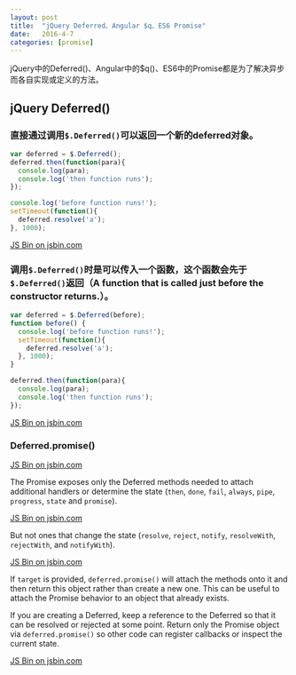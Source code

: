 ```yaml
---
layout: post
title:  "jQuery Deferred、Angular $q、ES6 Promise"
date:   2016-4-7
categories: [promise]
---
```


jQuery中的Deferred()、Angular中的$q()、ES6中的Promise都是为了解决异步而各自实现或定义的方法。

## jQuery Deferred()

### 直接通过调用`$.Deferred()`可以返回一个新的deferred对象。

```JavaScript
var deferred = $.Deferred();
deferred.then(function(para){
  console.log(para);
  console.log('then function runs');
});

console.log('before function runs!');
setTimeout(function(){
  deferred.resolve('a');
}, 1000);

```
<a class="jsbin-embed" href="http://jsbin.com/zeqevoy/embed?html,js,console">JS Bin on jsbin.com</a><script src="http://static.jsbin.com/js/embed.min.js?3.35.12"></script>


### 调用`$.Deferred()`时是可以传入一个函数，这个函数会先于`$.Deferred()`返回（A function that is called just before the constructor returns.）。

```JavaScript
var deferred = $.Deferred(before);
function before() {
  console.log('before function runs!');
  setTimeout(function(){
    deferred.resolve('a');
  }, 1000);
}

deferred.then(function(para){
  console.log(para);
  console.log('then function runs');
});
```

<a class="jsbin-embed" href="http://jsbin.com/kepuba/embed?html,js,console">JS Bin on jsbin.com</a><script src="http://static.jsbin.com/js/embed.min.js?3.35.12"></script>


### Deferred.promise()

<a class="jsbin-embed" href="http://jsbin.com/loseta/embed?html,js,console">JS Bin on jsbin.com</a><script src="http://static.jsbin.com/js/embed.min.js?3.35.12"></script>

The Promise exposes only the Deferred methods needed to attach additional handlers or determine the state (`then`, `done`, `fail`, `always`, `pipe`, `progress`, `state` and `promise`).

<a class="jsbin-embed" href="http://jsbin.com/powofi/embed?html,js,console">JS Bin on jsbin.com</a><script src="http://static.jsbin.com/js/embed.min.js?3.35.12"></script>


But not ones that change the state (`resolve`, `reject`, `notify`, `resolveWith`, `rejectWith`, and `notifyWith`).

<a class="jsbin-embed" href="http://jsbin.com/zeqevoy/4/embed?html,js,console">JS Bin on jsbin.com</a><script src="http://static.jsbin.com/js/embed.min.js?3.35.12"></script>

If `target` is provided, `deferred.promise()` will attach the methods onto it and then return this object rather than create a new one. This can be useful to attach the Promise behavior to an object that already exists.

If you are creating a Deferred, keep a reference to the Deferred so that it can be resolved or rejected at some point. Return only the Promise object via `deferred.promise()` so other code can register callbacks or inspect the current state.

<a class="jsbin-embed" href="http://jsbin.com/gicavo/embed?html,js,console">JS Bin on jsbin.com</a><script src="http://static.jsbin.com/js/embed.min.js?3.35.12"></script>
